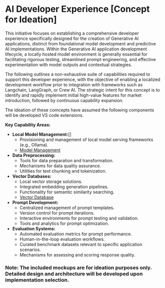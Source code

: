 # AI Developer Experience [Concept for Ideation]

This initiative focuses on establishing a comprehensive developer experience specifically designed for the creation of Generative AI applications, distinct from foundational model development and predictive AI implementations. Within the Generative AI application development lifecycle, a locally hosted model environment is generally essential for facilitating rigorous testing, streamlined prompt engineering, and effective experimentation with model outputs and contextual strategies.

The following outlines a non-exhaustive suite of capabilities required to support this developer experience, with the objective of enabling a localized development workflow prior to integration with frameworks such as Langchain, LangGraph, or Crew AI. The strategic intent for this concept is to identify and rapidly implement initial high-value features for market introduction, followed by continuous capability expansion.

The ideation of these comcepts have assumed the following components will be developed VS code extensions.

**Key Capability Areas:**

* **Local Model Management:**[]
    * Provisioning and management of local model serving frameworks (e.g., Ollama).
    * [Model Management](https://github.com/mpaulgreen/ai_dev_experience_ideation/blob/main/model_management_ideation.md)
* **Data Preprocessing:**
    * Tools for data preparation and transformation.
    * Mechanisms for data quality assurance.
    * Utilities for text chunking and tokenization.
* **Vector Databases:**
    * Local vector storage solutions.
    * Integrated embedding generation pipelines.
    * Functionality for semantic similarity searching.
    * [Vector Database](https://github.com/mpaulgreen/ai_dev_experience_ideation/blob/main/vectordb_ideation.md)
* **Prompt Development:**
    * Centralized management of prompt templates.
    * Version control for prompt iterations.
    * Interactive environments for prompt testing and validation.
    * Tools and analytics for prompt optimization.
* **Evaluation Systems:**
    * Automated evaluation metrics for prompt performance.
    * Human-in-the-loop evaluation workflows.
    * Curated benchmark datasets relevant to specific application scenarios.
    * Mechanisms for assessing and scoring response quality.

### Note: The included mockups are for ideation purposes only. Detailed design and architecture will be developed upon implementation selection.
